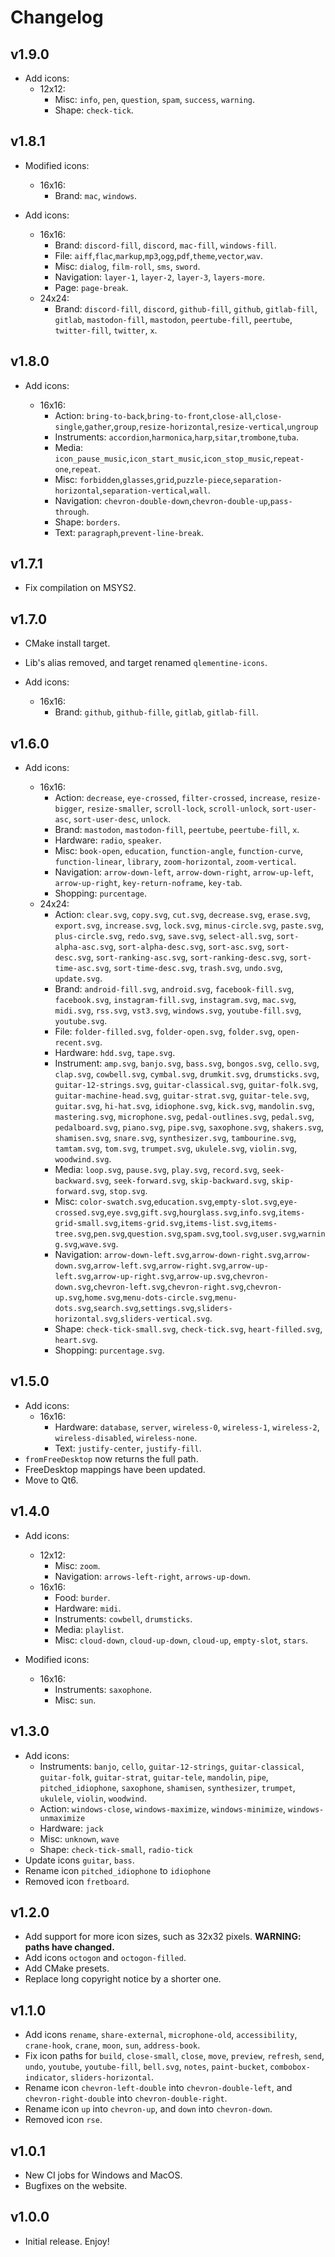 # Changelog

## v1.9.0

- Add icons:
  - 12x12:
    - Misc: `info`, `pen`, `question`, `spam`, `success`, `warning`.
    - Shape: `check-tick`.

## v1.8.1

- Modified icons:

  - 16x16:
    - Brand: `mac`, `windows`.

- Add icons:

  - 16x16:
    - Brand: `discord-fill`, `discord`, `mac-fill`, `windows-fill`.
    - File: `aiff`,`flac`,`markup`,`mp3`,`ogg`,`pdf`,`theme`,`vector`,`wav`.
    - Misc: `dialog`, `film-roll`, `sms`, `sword`.
    - Navigation: `layer-1`, `layer-2`, `layer-3`, `layers-more`.
    - Page: `page-break`.
  - 24x24:
    - Brand: `discord-fill`, `discord`, `github-fill`, `github`, `gitlab-fill`, `gitlab`, `mastodon-fill`, `mastodon`, `peertube-fill`, `peertube`, `twitter-fill`, `twitter`, `x`.

## v1.8.0

- Add icons:

  - 16x16:
    - Action: `bring-to-back`,`bring-to-front`,`close-all`,`close-single`,`gather`,`group`,`resize-horizontal`,`resize-vertical`,`ungroup`
    - Instruments: `accordion`,`harmonica`,`harp`,`sitar`,`trombone`,`tuba`.
    - Media: `icon_pause_music`,`icon_start_music`,`icon_stop_music`,`repeat-one`,`repeat`.
    - Misc: `forbidden`,`glasses`,`grid`,`puzzle-piece`,`separation-horizontal`,`separation-vertical`,`wall`.
    - Navigation: `chevron-double-down`,`chevron-double-up`,`pass-through`.
    - Shape: `borders`.
    - Text: `paragraph`,`prevent-line-break`.

## v1.7.1

- Fix compilation on MSYS2.

## v1.7.0

- CMake install target.
- Lib's alias removed, and target renamed `qlementine-icons`.
- Add icons:

  - 16x16:
    - Brand: `github`, `github-fille`, `gitlab`, `gitlab-fill`.

## v1.6.0

- Add icons:

  - 16x16:
    - Action: `decrease`, `eye-crossed`, `filter-crossed`, `increase`, `resize-bigger`, `resize-smaller`, `scroll-lock`, `scroll-unlock`, `sort-user-asc`, `sort-user-desc`, `unlock`.
    - Brand: `mastodon`, `mastodon-fill`, `peertube`, `peertube-fill`, `x`.
    - Hardware: `radio`, `speaker`.
    - Misc: `book-open`, `education`, `function-angle`, `function-curve`, `function-linear`, `library`, `zoom-horizontal`, `zoom-vertical`.
    - Navigation: `arrow-down-left`, `arrow-down-right`, `arrow-up-left`, `arrow-up-right`, `key-return-noframe`, `key-tab`.
    - Shopping: `purcentage`.
  - 24x24:
    - Action: `clear.svg`, `copy.svg`, `cut.svg`, `decrease.svg`, `erase.svg`, `export.svg`, `increase.svg`, `lock.svg`, `minus-circle.svg`, `paste.svg`, `plus-circle.svg`, `redo.svg`, `save.svg`, `select-all.svg`, `sort-alpha-asc.svg`, `sort-alpha-desc.svg`, `sort-asc.svg`, `sort-desc.svg`, `sort-ranking-asc.svg`, `sort-ranking-desc.svg`, `sort-time-asc.svg`, `sort-time-desc.svg`, `trash.svg`, `undo.svg`, `update.svg`.
    - Brand: `android-fill.svg`, `android.svg`, `facebook-fill.svg`, `facebook.svg`, `instagram-fill.svg`, `instagram.svg`, `mac.svg`, `midi.svg`, `rss.svg`, `vst3.svg`, `windows.svg`, `youtube-fill.svg`, `youtube.svg`.
    - File: `folder-filled.svg`, `folder-open.svg`, `folder.svg`, `open-recent.svg`.
    - Hardware: `hdd.svg`, `tape.svg`.
    - Instrument: `amp.svg`, `banjo.svg`, `bass.svg`, `bongos.svg`, `cello.svg`, `clap.svg`, `cowbell.svg`, `cymbal.svg`, `drumkit.svg`, `drumsticks.svg`, `guitar-12-strings.svg`, `guitar-classical.svg`, `guitar-folk.svg`, `guitar-machine-head.svg`, `guitar-strat.svg`, `guitar-tele.svg`, `guitar.svg`, `hi-hat.svg`, `idiophone.svg`, `kick.svg`, `mandolin.svg`, `mastering.svg`, `microphone.svg`, `pedal-outlines.svg`, `pedal.svg`, `pedalboard.svg`, `piano.svg`, `pipe.svg`, `saxophone.svg`, `shakers.svg`, `shamisen.svg`, `snare.svg`, `synthesizer.svg`, `tambourine.svg`, `tamtam.svg`, `tom.svg`, `trumpet.svg`, `ukulele.svg`, `violin.svg`, `woodwind.svg`.
    - Media: `loop.svg`, `pause.svg`, `play.svg`, `record.svg`, `seek-backward.svg`, `seek-forward.svg`, `skip-backward.svg`, `skip-forward.svg`, `stop.svg`.
    - Misc: `color-swatch.svg`,`education.svg`,`empty-slot.svg`,`eye-crossed.svg`,`eye.svg`,`gift.svg`,`hourglass.svg`,`info.svg`,`items-grid-small.svg`,`items-grid.svg`,`items-list.svg`,`items-tree.svg`,`pen.svg`,`question.svg`,`spam.svg`,`tool.svg`,`user.svg`,`warning.svg`,`wave.svg`.
    - Navigation: `arrow-down-left.svg`,`arrow-down-right.svg`,`arrow-down.svg`,`arrow-left.svg`,`arrow-right.svg`,`arrow-up-left.svg`,`arrow-up-right.svg`,`arrow-up.svg`,`chevron-down.svg`,`chevron-left.svg`,`chevron-right.svg`,`chevron-up.svg`,`home.svg`,`menu-dots-circle.svg`,`menu-dots.svg`,`search.svg`,`settings.svg`,`sliders-horizontal.svg`,`sliders-vertical.svg`.
    - Shape: `check-tick-small.svg`, `check-tick.svg`, `heart-filled.svg`, `heart.svg`.
    - Shopping: `purcentage.svg`.

## v1.5.0

- Add icons:
  - 16x16:
    - Hardware: `database`, `server`, `wireless-0`, `wireless-1`, `wireless-2`, `wireless-disabled`, `wireless-none`.
    - Text: `justify-center`, `justify-fill`.
- `fromFreeDesktop` now returns the full path.
- FreeDesktop mappings have been updated.
- Move to Qt6.

## v1.4.0

- Add icons:

  - 12x12:
    - Misc: `zoom`.
    - Navigation: `arrows-left-right`, `arrows-up-down`.
  - 16x16:
    - Food: `burder`.
    - Hardware: `midi`.
    - Instruments: `cowbell`, `drumsticks`.
    - Media: `playlist`.
    - Misc: `cloud-down`, `cloud-up-down`, `cloud-up`, `empty-slot`, `stars`.

- Modified icons:
  - 16x16:
    - Instruments: `saxophone`.
    - Misc: `sun`.

## v1.3.0

- Add icons:
  - Instruments: `banjo`, `cello`, `guitar-12-strings`, `guitar-classical`, `guitar-folk`, `guitar-strat`, `guitar-tele`, `mandolin`, `pipe`, `pitched_idiophone`, `saxophone`, `shamisen`, `synthesizer`, `trumpet`, `ukulele`, `violin`, `woodwind`.
  - Action: `windows-close`, `windows-maximize`, `windows-minimize`, `windows-unmaximize`
  - Hardware: `jack`
  - Misc: `unknown`, `wave`
  - Shape: `check-tick-small`, `radio-tick`
- Update icons `guitar`, `bass`.
- Rename icon `pitched_idiophone` to `idiophone`
- Removed icon `fretboard`.

## v1.2.0

- Add support for more icon sizes, such as 32x32 pixels. **WARNING: paths have changed.**
- Add icons `octogon` and `octogon-filled`.
- Add CMake presets.
- Replace long copyright notice by a shorter one.

## v1.1.0

- Add icons `rename`, `share-external`, `microphone-old`, `accessibility`, `crane-hook`, `crane`, `moon`, `sun`, `address-book`.
- Fix icon paths for `build`, `close-small`, `close`, `move`, `preview`, `refresh`, `send`, `undo`, `youtube`, `youtube-fill`, `bell.svg`, `notes`, `paint-bucket`, `combobox-indicator`, `sliders-horizontal`.
- Rename icon `chevron-left-double` into `chevron-double-left`, and `chevron-right-double` into `chevron-double-right`.
- Rename icon `up` into `chevron-up`, and `down` into `chevron-down`.
- Removed icon `rse`.

## v1.0.1

- New CI jobs for Windows and MacOS.
- Bugfixes on the website.

## v1.0.0

- Initial release. Enjoy!
